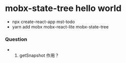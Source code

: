 # mobx-state-tree hello world 
  - npx create-react-app mst-todo
  - yarn add mobx mobx-react-lite mobx-state-tree

### Question

  - 1. getSnapshot 作用？